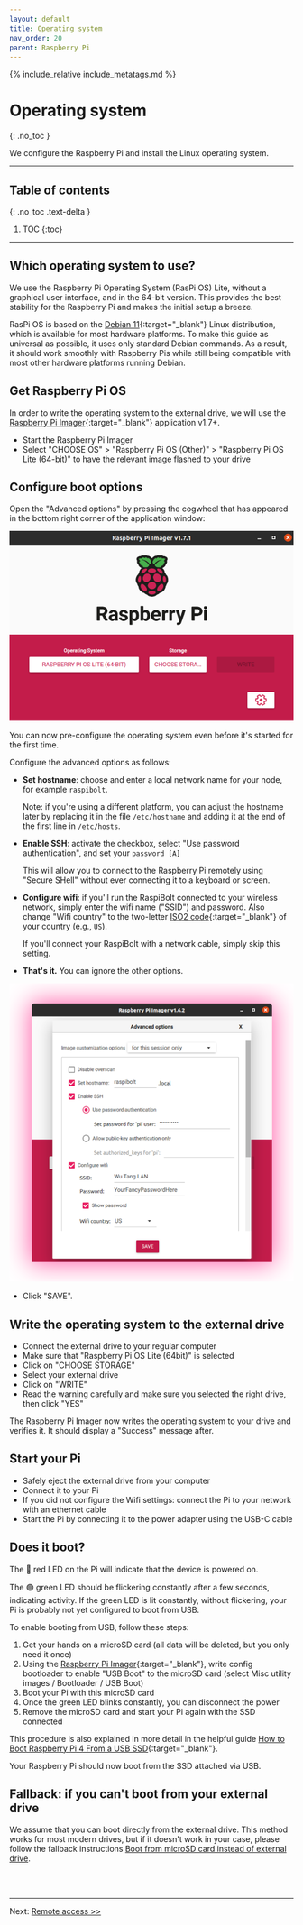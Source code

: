 ```yaml
---
layout: default
title: Operating system
nav_order: 20
parent: Raspberry Pi
---
```

<!-- markdownlint-disable MD014 MD022 MD025 MD033 MD040 -->
{% include_relative include_metatags.md %}

# Operating system
{: .no_toc }

We configure the Raspberry Pi and install the Linux operating system.

---

## Table of contents
{: .no_toc .text-delta }

1. TOC
{:toc}

---

## Which operating system to use?

We use the Raspberry Pi Operating System (RasPi OS) Lite, without a graphical user interface, and in the 64-bit version.
This provides the best stability for the Raspberry Pi and makes the initial setup a breeze.

RasPi OS is based on the [Debian 11](https://www.debian.org/){:target="_blank"} Linux distribution, which is available for most  hardware platforms.
To make this guide as universal as possible, it uses only standard Debian commands.
As a result, it should work smoothly with Raspberry Pis while still being compatible with most other hardware platforms running Debian.

## Get Raspberry Pi OS

In order to write the operating system to the external drive, we will use the [Raspberry Pi Imager](https://www.raspberrypi.com/software/){:target="_blank"} application v1.7+.

* Start the Raspberry Pi Imager
* Select "CHOOSE OS" > "Raspberry Pi OS (Other)" > "Raspberry Pi OS Lite (64-bit)" to have the relevant image flashed to your drive

## Configure boot options

Open the "Advanced options" by pressing the cogwheel that has appeared in the bottom right corner of the application window:

![image](images/operating-system_imager-start.png)

You can now pre-configure the operating system even before it's started for the first time.

Configure the advanced options as follows:

* **Set hostname**: choose and enter a local network name for your node, for example `raspibolt`.

  Note: if you're using a different platform, you can adjust the hostname later by replacing it in the file `/etc/hostname` and adding it at the end of the first line in `/etc/hosts`.

* **Enable SSH**: activate the checkbox, select "Use password authentication", and set your `password [A]`

  This will allow you to connect to the Raspberry Pi remotely using "Secure SHell" without ever connecting it to a keyboard or screen.

* **Configure wifi**: if you'll run the RaspiBolt connected to your wireless network, simply enter the wifi name ("SSID") and password.
  Also change "Wifi country" to the two-letter [ISO2 code](https://www.iso.org/obp/ui/#search){:target="_blank"} of your country (e.g., `US`).

  If you'll connect your RaspiBolt with a network cable, simply skip this setting.

* **That's it.**
  You can ignore the other options.

![Raspberry Pi Imager: advanced settings](images/operating-system_imager-settings.png)

* Click "SAVE".

## Write the operating system to the external drive

* Connect the external drive to your regular computer
* Make sure that "Raspberry Pi OS Lite (64bit)" is selected
* Click on "CHOOSE STORAGE"
* Select your external drive
* Click on "WRITE"
* Read the warning carefully and make sure you selected the right drive, then click "YES"

The Raspberry Pi Imager now writes the operating system to your drive and verifies it.
It should display a "Success" message after.

## Start your Pi

* Safely eject the external drive from your computer
* Connect it to your Pi
* If you did not configure the Wifi settings: connect the Pi to your network with an ethernet cable
* Start the Pi by connecting it to the power adapter using the USB-C cable

## Does it boot?

The 🔴 red LED on the Pi will indicate that the device is powered on.

The 🟢 green LED should be flickering constantly after a few seconds, indicating activity.
If the green LED is lit constantly, without flickering, your Pi is probably not yet configured to boot from USB.

To enable booting from USB, follow these steps:

1. Get your hands on a microSD card (all data will be deleted, but you only need it once)
1. Using the [Raspberry Pi Imager](https://www.raspberrypi.com/software/){:target="_blank"}, write config bootloader to enable "USB Boot" to the microSD card
  (select Misc utility images / Bootloader / USB Boot)
1. Boot your Pi with this microSD card
1. Once the green LED blinks constantly, you can disconnect the power
1. Remove the microSD card and start your Pi again with the SSD connected

This procedure is also explained in more detail in the helpful guide [How to Boot Raspberry Pi 4 From a USB SSD](https://www.tomshardware.com/how-to/boot-raspberry-pi-4-usb){:target="_blank"}.

Your Raspberry Pi should now boot from the SSD attached via USB.

## Fallback: if you can't boot from your external drive

We assume that you can boot directly from the external drive.
This method works for most modern drives, but if it doesn't work in your case, please follow the fallback instructions [Boot from microSD card instead of external drive](bonus/raspberry-pi/boot-from-microsd-card.md).

<br /><br />

---

Next: [Remote access >>](remote-access.md)
